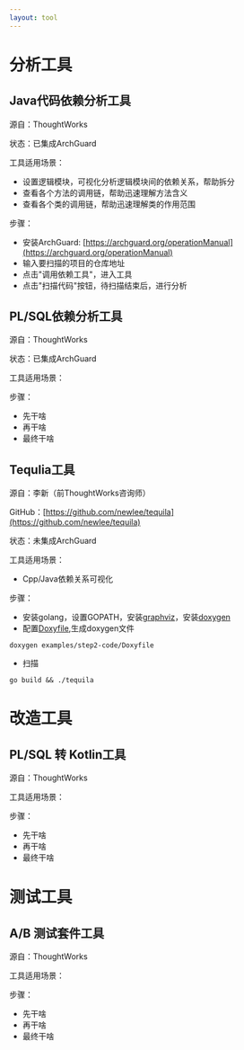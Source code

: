 ```yaml
---
layout: tool
---
```


# 分析工具
## Java代码依赖分析工具
源自：ThoughtWorks

状态：已集成ArchGuard

工具适用场景：

- 设置逻辑模块，可视化分析逻辑模块间的依赖关系，帮助拆分
- 查看各个方法的调用链，帮助迅速理解方法含义
- 查看各个类的调用链，帮助迅速理解类的作用范围

步骤：

- 安装ArchGuard: [https://archguard.org/operationManual](https://archguard.org/operationManual)
- 输入要扫描的项目的仓库地址
- 点击"调用依赖工具"，进入工具
- 点击"扫描代码"按钮，待扫描结束后，进行分析

## PL/SQL依赖分析工具
源自：ThoughtWorks

状态：已集成ArchGuard

工具适用场景：

步骤：

- 先干啥
- 再干啥
- 最终干啥

## Tequlia工具
源自：李新（前ThoughtWorks咨询师）

GitHub：[https://github.com/newlee/tequila](https://github.com/newlee/tequila)

状态：未集成ArchGuard

工具适用场景：

- Cpp/Java依赖关系可视化

步骤：

- 安装golang，设置GOPATH，安装[graphviz](http://graphviz.org/)，安装[doxygen](http://www.stack.nl/~dimitri/doxygen/)
- 配置[Doxyfile](https://github.com/newlee/tequila/blob/master/examples/step2-code/Doxyfile),生成doxygen文件
```
doxygen examples/step2-code/Doxyfile
```
- 扫描
```
go build && ./tequila
```

# 改造工具
## PL/SQL 转 Kotlin工具
源自：ThoughtWorks

工具适用场景：

步骤：

- 先干啥
- 再干啥
- 最终干啥

# 测试工具
## A/B 测试套件工具
源自：ThoughtWorks

工具适用场景：

步骤：

- 先干啥
- 再干啥
- 最终干啥